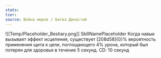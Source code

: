 ```yaml
---
stats: 
tier: 
source: Война миров / Битва Династий
---
```

![[Temp/Placeholder_Bestiary.png]]
SkillNamePlaceholder
Когда навык вызывает эффект исцеления, существует [208d58]{0}% вероятность применения щита к цели, поглощающего 4% урона, который был потерян для здоровья в течение 5 секунд. CD: 10 секунд
